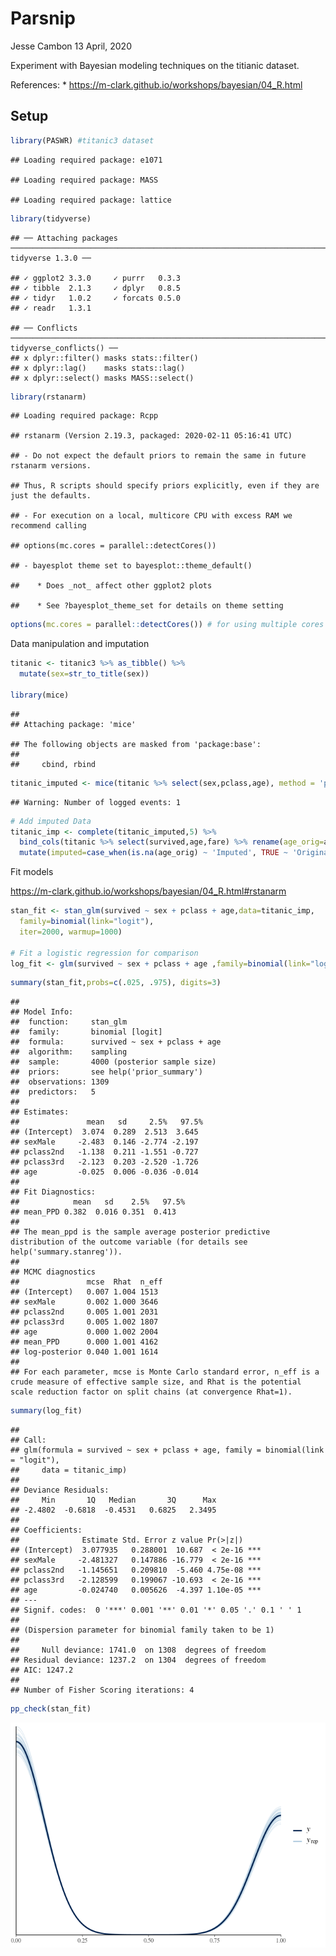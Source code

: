 Parsnip
================
Jesse Cambon
13 April, 2020

Experiment with Bayesian modeling techniques on the titianic dataset.

References: \* <https://m-clark.github.io/workshops/bayesian/04_R.html>

## Setup

``` r
library(PASWR) #titanic3 dataset
```

    ## Loading required package: e1071

    ## Loading required package: MASS

    ## Loading required package: lattice

``` r
library(tidyverse)
```

    ## ── Attaching packages ─────────────────────────────────────────────────────────────────────── tidyverse 1.3.0 ──

    ## ✓ ggplot2 3.3.0     ✓ purrr   0.3.3
    ## ✓ tibble  2.1.3     ✓ dplyr   0.8.5
    ## ✓ tidyr   1.0.2     ✓ forcats 0.5.0
    ## ✓ readr   1.3.1

    ## ── Conflicts ────────────────────────────────────────────────────────────────────────── tidyverse_conflicts() ──
    ## x dplyr::filter() masks stats::filter()
    ## x dplyr::lag()    masks stats::lag()
    ## x dplyr::select() masks MASS::select()

``` r
library(rstanarm)
```

    ## Loading required package: Rcpp

    ## rstanarm (Version 2.19.3, packaged: 2020-02-11 05:16:41 UTC)

    ## - Do not expect the default priors to remain the same in future rstanarm versions.

    ## Thus, R scripts should specify priors explicitly, even if they are just the defaults.

    ## - For execution on a local, multicore CPU with excess RAM we recommend calling

    ## options(mc.cores = parallel::detectCores())

    ## - bayesplot theme set to bayesplot::theme_default()

    ##    * Does _not_ affect other ggplot2 plots

    ##    * See ?bayesplot_theme_set for details on theme setting

``` r
options(mc.cores = parallel::detectCores()) # for using multiple cores
```

Data manipulation and imputation

``` r
titanic <- titanic3 %>% as_tibble() %>%
  mutate(sex=str_to_title(sex))

library(mice)
```

    ## 
    ## Attaching package: 'mice'

    ## The following objects are masked from 'package:base':
    ## 
    ##     cbind, rbind

``` r
titanic_imputed <- mice(titanic %>% select(sex,pclass,age), method = 'pmm', maxit=80,seed = 3530,printFlag=F)
```

    ## Warning: Number of logged events: 1

``` r
# Add imputed Data
titanic_imp <- complete(titanic_imputed,5) %>%
  bind_cols(titanic %>% select(survived,age,fare) %>% rename(age_orig=age)) %>%
  mutate(imputed=case_when(is.na(age_orig) ~ 'Imputed', TRUE ~ 'Original'))
```

Fit models

<https://m-clark.github.io/workshops/bayesian/04_R.html#rstanarm>

``` r
stan_fit <- stan_glm(survived ~ sex + pclass + age,data=titanic_imp,
  family=binomial(link="logit"),
  iter=2000, warmup=1000)

# Fit a logistic regression for comparison
log_fit <- glm(survived ~ sex + pclass + age ,family=binomial(link="logit"),data=titanic_imp)
```

``` r
summary(stan_fit,probs=c(.025, .975), digits=3)
```

    ## 
    ## Model Info:
    ##  function:     stan_glm
    ##  family:       binomial [logit]
    ##  formula:      survived ~ sex + pclass + age
    ##  algorithm:    sampling
    ##  sample:       4000 (posterior sample size)
    ##  priors:       see help('prior_summary')
    ##  observations: 1309
    ##  predictors:   5
    ## 
    ## Estimates:
    ##               mean   sd     2.5%   97.5%
    ## (Intercept)  3.074  0.289  2.513  3.645 
    ## sexMale     -2.483  0.146 -2.774 -2.197 
    ## pclass2nd   -1.138  0.211 -1.551 -0.727 
    ## pclass3rd   -2.123  0.203 -2.520 -1.726 
    ## age         -0.025  0.006 -0.036 -0.014 
    ## 
    ## Fit Diagnostics:
    ##            mean   sd    2.5%   97.5%
    ## mean_PPD 0.382  0.016 0.351  0.413  
    ## 
    ## The mean_ppd is the sample average posterior predictive distribution of the outcome variable (for details see help('summary.stanreg')).
    ## 
    ## MCMC diagnostics
    ##               mcse  Rhat  n_eff
    ## (Intercept)   0.007 1.004 1513 
    ## sexMale       0.002 1.000 3646 
    ## pclass2nd     0.005 1.001 2031 
    ## pclass3rd     0.005 1.002 1807 
    ## age           0.000 1.002 2004 
    ## mean_PPD      0.000 1.001 4162 
    ## log-posterior 0.040 1.001 1614 
    ## 
    ## For each parameter, mcse is Monte Carlo standard error, n_eff is a crude measure of effective sample size, and Rhat is the potential scale reduction factor on split chains (at convergence Rhat=1).

``` r
summary(log_fit)
```

    ## 
    ## Call:
    ## glm(formula = survived ~ sex + pclass + age, family = binomial(link = "logit"), 
    ##     data = titanic_imp)
    ## 
    ## Deviance Residuals: 
    ##     Min       1Q   Median       3Q      Max  
    ## -2.4802  -0.6818  -0.4531   0.6825   2.3495  
    ## 
    ## Coefficients:
    ##              Estimate Std. Error z value Pr(>|z|)    
    ## (Intercept)  3.077935   0.288001  10.687  < 2e-16 ***
    ## sexMale     -2.481327   0.147886 -16.779  < 2e-16 ***
    ## pclass2nd   -1.145651   0.209810  -5.460 4.75e-08 ***
    ## pclass3rd   -2.128599   0.199067 -10.693  < 2e-16 ***
    ## age         -0.024740   0.005626  -4.397 1.10e-05 ***
    ## ---
    ## Signif. codes:  0 '***' 0.001 '**' 0.01 '*' 0.05 '.' 0.1 ' ' 1
    ## 
    ## (Dispersion parameter for binomial family taken to be 1)
    ## 
    ##     Null deviance: 1741.0  on 1308  degrees of freedom
    ## Residual deviance: 1237.2  on 1304  degrees of freedom
    ## AIC: 1247.2
    ## 
    ## Number of Fisher Scoring iterations: 4

``` r
pp_check(stan_fit)
```

![](../rmd_images/Bayes/unnamed-chunk-5-1.png)<!-- -->
